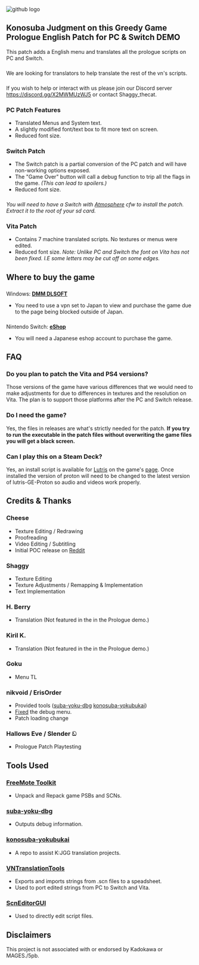 ![github logo](https://github.com/YunyunsFriends/Konosuba-JGG-ENG-TL/assets/110912092/2e9d81e2-6b63-4d9f-8868-1313f5e53e2b)
## Konosuba Judgment on this Greedy Game Prologue English Patch for PC & Switch DEMO
This patch adds a English menu and translates all the prologue scripts on PC and Switch.
###
We are looking for translators to help translate the rest of the vn's scripts.
###
If you wish to help or interact with us please join our Discord server https://discord.gg/X2MWMUzWJ5 or contact Shaggy_thecat.
### PC Patch Features
- Translated Menus and System text.
- A slightly modified font/text box to fit more text on screen.
- Reduced font size.
### Switch Patch
- The Switch patch is a partial conversion of the PC patch and will have non-working options exposed.
- The "Game Over" button will call a debug function to trip all the flags in the game. _(This can lead to spoilers.)_
- Reduced font size.
###
_You will need to have a Switch with [Atmosphere](https://github.com/Atmosphere-NX/Atmosphere) cfw to install the patch. Extract it to the root of your sd card._
### Vita Patch
- Contains 7 machine translated scripts. No textures or menus were edited.
- Reduced font size. _Note: Unlike PC and Switch the font on Vita has not been fixed. I.E some letters may be cut off on some edges._
## Where to buy the game
###
Windows: **[DMM DLSOFT](https://dlsoft.dmm.com/detail/images_0013/)**
- You need to use a vpn set to Japan to view and purchase the game due to the page being blocked outside of Japan.
###
Nintendo Switch: **[eShop](https://store-jp.nintendo.com/list/software/70010000035750.html)**
- You will need a Japanese eshop account to purchase the game.
## FAQ
### Do you plan to patch the Vita and PS4 versions?
Those versions of the game have various differences that we would need to make adjustments for due to differences in textures and the resolution on Vita. The plan is to support those platforms after the PC and Switch release.
### Do I need the game?
Yes, the files in releases are what's strictly needed for the patch. **If you try to run the executable in the patch files without overwriting the game files you will get a black screen.**
### Can I play this on a Steam Deck?
Yes, an install script is available for [Lutris](https://lutris.net/) on the game's [page](https://lutris.net/games/konosuba-gods-blessing-on-this-wonderful-world-jud/). Once installed the version of proton will need to be changed to the latest version of lutris-GE-Proton so audio and videos work properly.
## Credits & Thanks
### Cheese
- Texture Editing / Redrawing
- Proofreading
- Video Editing / Subtitling
- Initial POC release on [Reddit](https://www.reddit.com/r/Konosuba/comments/10ic5hm/konosuba_vnjudgement_on_this_greedy_game_eng/)
### Shaggy
- Texture Editing
- Texture Adjustments / Remapping & Implementation
- Text Implementation
### H. Berry
- Translation (Not featured in the in the Prologue demo.)
### Kiril K.
- Translation (Not featured in the in the Prologue demo.)
### Goku
- Menu TL
### nikvoid / ErisOrder
- Provided tools ([suba-yoku-dbg](https://github.com/ErisOrder/suba-yoku-dbg) [konosuba-yokubukai](https://github.com/ErisOrder/konosuba-yokubukai))
- [Fixed](https://github.com/Shaggythecat/Konosuba-JGG-ENG-TL/issues/1) the debug menu.
- Patch loading change
### Hallows Eve / Slender ඩ
- Prologue Patch Playtesting
## Tools Used
### **[FreeMote Toolkit](https://github.com/UlyssesWu/FreeMote)**
- Unpack and Repack game PSBs and SCNs.
### **[suba-yoku-dbg](https://github.com/ErisOrder/suba-yoku-dbg)**
- Outputs debug information.
### **[konosuba-yokubukai](https://github.com/ErisOrder/konosuba-yokubukai)**
- A repo to assist K:JGG translation projects.
### **[VNTranslationTools](https://github.com/arcusmaximus/VNTranslationTools)**
- Exports and imports strings from .scn files to a speadsheet.
- Used to port edited strings from PC to Switch and Vita.
### **[ScnEditorGUI](https://github.com/hiroshiyuri/scn-editor-gui)**
- Used to directly edit script files.
## Disclaimers
This project is not associated with or endorsed by Kadokawa or MAGES./5pb.
